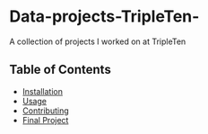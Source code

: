 # Data-projects-TripleTen-
A collection of projects I worked on at TripleTen
## Table of Contents
- [Installation](#installation)
- [Usage](#usage)
- [Contributing](#contributing)
- [Final Project](#https://github.com/edwin-g667/Data-projects-TripleTen-/tree/main/Final%20Project)

